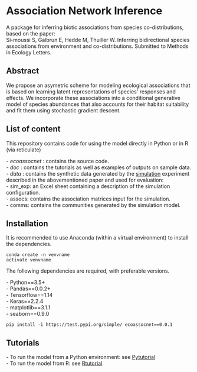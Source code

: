 # Association Network Inference 
<p>
A package for inferring biotic associations from species co-distributions, based on the paper: </br>
Si-moussi S, Galbrun E, Hedde M, Thuiller W. Inferring bidirectional species associations from environment and co-distributions. Submitted to Methods in Ecology Letters. 
</p>

## Abstract
<p>
We propose an asymetric scheme for modeling ecological associations that is based on learning latent representations of species' responses and effects. We incorporate these associations into a conditional generative model of species abundances that also accounts for their habitat suitability and fit them using stochastic gradient descent. 
</p>

## List of content
This repository contains code for using the model directly in Python or in R (via reticulate)
<p>
- <i> ecoassocnet </i>: contains the source code.</br>  
- <i> doc </i>: contains the tutorials as well as examples of outputs on sample data.</br>
- <i> data </i>: contains the synthetic data generated by the <a href="https://github.com/SoccoCMOS/simcoms">simulation</a> experiment described in the abovementioned paper and used for evaluation:</br>
  - sim_exp: an Excel sheet containing a description of the simulation configuration.</br>
  - assocs: contains the association matrices input for the simulation. </br>
  - comms: contains the communities generated by the simulation model.</br>
</p> 

## Installation
<p>
It is recommended to use Anaconda (within a virtual environment) to install the dependencies.  
</p>

```
conda create -n venvname
activate venvname
```

The following dependencies are required, with preferable versions.
<p>
- Python==3.5+ </br>
- Pandas==0.0.2+ </br>
- Tensorflow==1.14 </br>
- Keras==2.2.4 </br>
- matplotlib==3.1.1 </br>
- seaborn==0.9.0 </br>
</p>


```
pip install -i https://test.pypi.org/simple/ ecoassocnet==0.0.1
``` 

## Tutorials
<p>
- To run the model from a Python environment: see <a href=./doc/Pytutorial/md/tutorial.md> Pytutorial </a> </br>
- To run the model from R: see <a href=./doc/Rtutorial/tutorial_R.Rmd> Rtutorial </a> 
</p>

